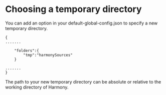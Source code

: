 # Choosing a temporary directory #

You can add an option in your default-global-config.json to specify a new temporary directory.

```
{
.......
 
    "folders":{
        "tmp":"harmonySources"
    }

.......
}
```

The path to your new temporary directory can be absolute or relative to the working directory of Harmony.